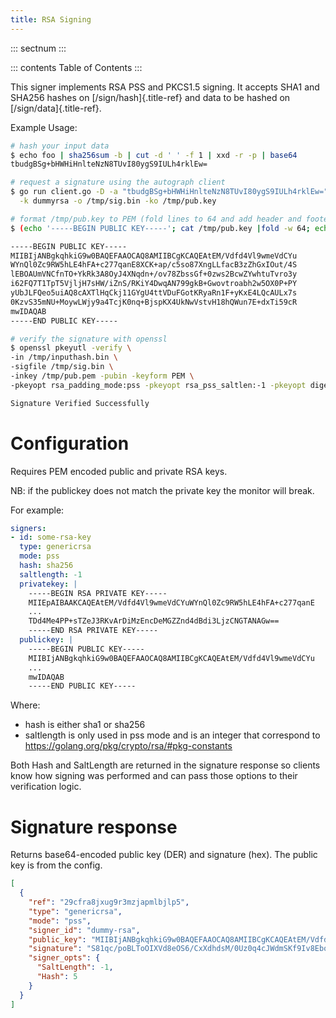 ```yaml
---
title: RSA Signing
---
```


::: sectnum
:::

::: contents
Table of Contents
:::

This signer implements RSA PSS and PKCS1.5 signing. It accepts SHA1 and
SHA256 hashes on [/sign/hash]{.title-ref} and data to be hashed on
[/sign/data]{.title-ref}.

Example Usage:

``` bash
# hash your input data
$ echo foo | sha256sum -b | cut -d ' ' -f 1 | xxd -r -p | base64
tbudgBSg+bHWHiHnlteNzN8TUvI80ygS9IULh4rklEw=

# request a signature using the autograph client
$ go run client.go -D -a "tbudgBSg+bHWHiHnlteNzN8TUvI80ygS9IULh4rklEw=" \
  -k dummyrsa -o /tmp/sig.bin -ko /tmp/pub.key

# format /tmp/pub.key to PEM (fold lines to 64 and add header and footer)
$ (echo '-----BEGIN PUBLIC KEY-----'; cat /tmp/pub.key |fold -w 64; echo;echo '-----END PUBLIC KEY-----') > /tmp/pub.pem

-----BEGIN PUBLIC KEY-----
MIIBIjANBgkqhkiG9w0BAQEFAAOCAQ8AMIIBCgKCAQEAtEM/Vdfd4Vl9wmeVdCYu
WYnQl0Zc9RW5hLE4hFA+c277qanE8XCK+ap/c5so87XngLLfacB3zZhGxIOut/4S
lEBOAUmVNCfnTO+YkRk3A8OyJ4XNqdn+/ov78ZbssGf+0zws2BcwZYwhtuTvro3y
i62FQ7T1TpT5VjljH7sHW/iZnS/RKiY4DwqAN799gkB+Gwovtroabh2w5OX0P+PY
yUbJLFQeo5uiAQ8cAXTlHqCkj11GYgU4ttVDuFGotKRyaRn1F+yKxE4LQcAULx7s
0KzvS35mNU+MoywLWjy9a4TcjK0nq+BjspKX4UkNwVstvH18hQWun7E+dxTi59cR
mwIDAQAB
-----END PUBLIC KEY-----

# verify the signature with openssl
$ openssl pkeyutl -verify \
-in /tmp/inputhash.bin \
-sigfile /tmp/sig.bin \
-inkey /tmp/pub.pem -pubin -keyform PEM \
-pkeyopt rsa_padding_mode:pss -pkeyopt rsa_pss_saltlen:-1 -pkeyopt digest:sha1

Signature Verified Successfully
```

# Configuration

Requires PEM encoded public and private RSA keys.

NB: if the publickey does not match the private key the monitor will
break.

For example:

``` yaml
signers:
- id: some-rsa-key
  type: genericrsa
  mode: pss
  hash: sha256
  saltlength: -1
  privatekey: |
    -----BEGIN RSA PRIVATE KEY-----
    MIIEpAIBAAKCAQEAtEM/Vdfd4Vl9wmeVdCYuWYnQl0Zc9RW5hLE4hFA+c277qanE
    ...
    TDd4Me4PP+sTZeJ3RKvArDiMzEncDeMGZZnd4dBdi3LjzCNGTANAGw==
    -----END RSA PRIVATE KEY-----
  publickey: |
    -----BEGIN PUBLIC KEY-----
    MIIBIjANBgkqhkiG9w0BAQEFAAOCAQ8AMIIBCgKCAQEAtEM/Vdfd4Vl9wmeVdCYu
    ...
    mwIDAQAB
    -----END PUBLIC KEY-----
```

Where:

-   hash is either sha1 or sha256
-   saltlength is only used in pss mode and is an integer that
    correspond to <https://golang.org/pkg/crypto/rsa/#pkg-constants>

Both Hash and SaltLength are returned in the signature response so
clients know how signing was performed and can pass those options to
their verification logic.

# Signature response

Returns base64-encoded public key (DER) and signature (hex). The public
key is from the config.

``` json
[
  {
    "ref": "29cfra8jxug9r3mzjapmlbjlp5",
    "type": "genericrsa",
    "mode": "pss",
    "signer_id": "dummy-rsa",
    "public_key": "MIIBIjANBgkqhkiG9w0BAQEFAAOCAQ8AMIIBCgKCAQEAtEM/Vdfd4Vl9wmeVdCYuWYnQl0Zc9RW5hLE4hFA+c277qanE8XCK+ap/c5so87XngLLfacB3zZhGxIOut/4SlEBOAUmVNCfnTO+YkRk3A8OyJ4XNqdn+/ov78ZbssGf+0zws2BcwZYwhtuTvro3yi62FQ7T1TpT5VjljH7sHW/iZnS/RKiY4DwqAN799gkB+Gwovtroabh2w5OX0P+PYyUbJLFQeo5uiAQ8cAXTlHqCkj11GYgU4ttVDuFGotKRyaRn1F+yKxE4LQcAULx7s0KzvS35mNU+MoywLWjy9a4TcjK0nq+BjspKX4UkNwVstvH18hQWun7E+dxTi59cRmwIDAQAB",
    "signature": "S81qc/poBLToOIXVd8eOS6/CxXdhdsM/0Uz0q4cJWdmSKf9Iv8Eboz94xfuMgl81ybtPrEWDuZRLgY1qr4GxhShwa1Yb7rBtGxyJlseYfstnf24T7B6s4aeW3Zo5lfF2SCONbI0hLSHHyFzPPsnCHxvA2Ji5F+vDeBLpSrXhFn+mn14AGhz6smtU4k/iLPrfhocvBGscZv+7h7PI0vPs3MEckVZeSP8i0CkK4ev1QV88wrIa8estHCbiT4STu5zBHYb0LkkowEyCMW0KrQu5M2HO8yL4SSK9LHNR4WOS8BxBvKIXjmG5bjcH+g0gEK0RFSuJ3sLCNoRETGhRykufJA==",
    "signer_opts": {
      "SaltLength": -1,
      "Hash": 5
    }
  }
]
```
